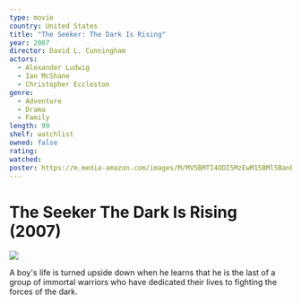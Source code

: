 ```yaml
---
type: movie
country: United States
title: "The Seeker: The Dark Is Rising"
year: 2007
director: David L. Cunningham
actors:
  - Alexander Ludwig
  - Ian McShane
  - Christopher Eccleston
genre:
  - Adventure
  - Drama
  - Family
length: 99
shelf: watchlist
owned: false
rating:
watched:
poster: https://m.media-amazon.com/images/M/MV5BMTI4ODI5MzEwM15BMl5BanBnXkFtZTYwMTg4Njk3._V1_SX300.jpg
---
```


# The Seeker The Dark Is Rising (2007)

![](https://m.media-amazon.com/images/M/MV5BMTI4ODI5MzEwM15BMl5BanBnXkFtZTYwMTg4Njk3._V1_SX300.jpg)

A boy's life is turned upside down when he learns that he is the last of a group of immortal warriors who have dedicated their lives to fighting the forces of the dark.